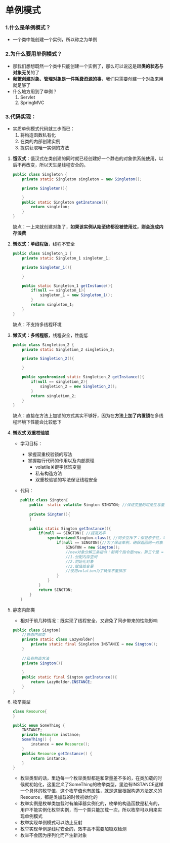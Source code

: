 # 单例模式

### 1.什么是单例模式？

* 一个类中能创建一个实例，所以称之为单例

### 2.为什么要用单例模式？

* 那我们想想既然一个类中只能创建一个实例了，那么可以说这是跟**类的状态与对象无关**的了
* **频繁创建对象、管理对象是一件耗费资源的事**，我们只需要创建一个对象来用就足够了
* 什么地方用到了单例？
  1. Servlet
  2. SpringMVC

### 3.代码实现：

* 实质单例模式代码就三步而已：
  1. 将构造函数私有化
  2. 在类的内部创建实例
  3. 提供获取唯一实例的方法

1. **饿汉式**：饿汉式在类创建的同时就已经创建好一个静态的对象供系统使用，以后不再改变，所以天生是线程安全的。

   ```java
   public class Singleton {
       private static Singleton singleton = new Singleton();
   
       private Singleton(){
   
       }
       public static Singleton getInstance(){
           return singleton;
       }
   }
   ```

   缺点：一上来就创建对象了，**如果该实例从始至终都没被使用过，则会造成内存浪费**

2. **懒汉式：单线程版**，线程不安全

   ```java
   public class Singleton_1 {
       private static Singleton_1 singleton_1;
   
       private Singleton_1(){
   
       }
   
       public static Singleton_1 getInstance(){
           if(null == singleton_1){
               singleton_1 = new Singleton_1();
           }
           return singleton_1;
       }
   }
   
   ```

   缺点：不支持多线程环境

3. **懒汉式：多线程版**，线程安全，性能低

   ```java
   public class Singletion_2 {
       private static Singletion_2 singletion_2;
   
       private Singletion_2(){
   
       }
   
       public synchronized static Singletion_2 getInstance(){
           if(null == singletion_2){
               singletion_2 = new Singletion_2();
           }
           return singletion_2;
       }
   }
   ```

   缺点：直接在方法上加锁的方式其实不够好，因为在**方法上加了内置锁**在多线程环境下性能会比较低下

4. **懒汉式 双重校验锁**

   * 学习目标：

     * 掌握双重校验锁的写法
     * 掌握每行代码的作用以及内部原理
       * volatile关键字修饰变量
       * 私有构造方法
       * 双重校验锁的写法保证线程安全

   * 代码：

     ```java
     public class Sington{
         public  static volatile Sington SINGTON; //保证变量的可见性与重排序
         
         private Sington(){
         }
         
         public static Sington getInstance(){
             if(null == SINGTON){ //提高效率
                 synchronized(Sington.class){ //同步互斥下：保证原子性，可见性，与重排序
                     if(null == SINGTON){//为了保证单例，确保返回同一对象
                         SINGTON = new Sington();
                         //new对象分解三条指令：前两个指令是new，第三个是 =
                         //1.分配内存空间
                         //2.初始化对象
                         //3.赋值给变量
                         //使用volation为了确保不重排序
                     }
                 }
             }
             return SINGTON;
         }
     }
     ```

5. 静态内部类

   * 相对于前几种情况：既实现了线程安全，又避免了同步带来的性能影响

   ```java
   public class Sington{
       //静态内部类
       private static class LazyHolder{
           private static final Singleton INSTANCE = new Sington();
       }
       
       //私有构造方法
       private Sington(){
           
       }
       public static final Sington getInstance(){
           return LazyHolder.INSTANCE;
       }
   }
   ```

6. 枚举类型

   ```java
   class Resource{
   }
   
   public enum SomeThing {
       INSTANCE;
       private Resource instance;
       SomeThing() {
           instance = new Resource();
       }
       public Resource getInstance() {
           return instance;
       }
   }
   ```

   * 枚举类型的话，里边每一个枚举类型都是和常量差不多的，在类加载的时候就初始化，这里定义了SomeThing的枚举类型，里边有INSTANCE这样一个具体的枚举值，这个枚举值也有属性，就是这里根据构造方法定义的Resource，都是类加载的时候初始化的
   * 枚举实例是枚举类加载时有编译器实例化的，枚举的构造函数是私有的，用户不能实例化枚举实例，而一个类只能加载一次，所以枚举可以用来实现单例模式
   * 枚举实现单例模式可以防止反射
   *  枚举实现单例是线程安全的，效率高不需要加锁双检测
   *  枚举不会因为序列化而产生新对象




